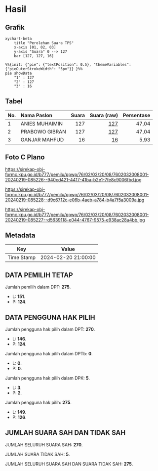 # Hasil

## Grafik

```mermaid
xychart-beta
    title "Perolehan Suara TPS"
    x-axis [01, 02, 03]
    y-axis "Suara" 0 --> 127
    bar [127, 127, 16]
```

```mermaid
%%{init: {"pie": {"textPosition": 0.5}, "themeVariables": {"pieOuterStrokeWidth": "5px"}} }%%
pie showData
    "1" : 127
    "2" : 127
    "3" : 16
```

## Tabel

| No. | Nama Paslon    | Suara | Suara (raw) | Persentase |
|:--- |:-------------- | -----:| -----------:| ----------:|
| 1   | ANIES MUHAIMIN | 127   | [127][p-1]  | 47,04      |
| 2   | PRABOWO GIBRAN | 127   | [127][p-2]  | 47,04      |
| 3   | GANJAR MAHFUD  | 16    | [16][p-3]   | 5,93       |


[p-1]: https://github.com/gigit-pemilu/pemilu-2024-76-sulawesi-barat/blob/main/pilpres/hitung-suara/sub/76-sulawesi-barat/sub/02-mamuju/sub/03-kalukku/sub/2008-keang/sub/001-tps/sub/paslon-1.txt
[p-2]: https://github.com/gigit-pemilu/pemilu-2024-76-sulawesi-barat/blob/main/pilpres/hitung-suara/sub/76-sulawesi-barat/sub/02-mamuju/sub/03-kalukku/sub/2008-keang/sub/001-tps/sub/paslon-2.txt
[p-3]: https://github.com/gigit-pemilu/pemilu-2024-76-sulawesi-barat/blob/main/pilpres/hitung-suara/sub/76-sulawesi-barat/sub/02-mamuju/sub/03-kalukku/sub/2008-keang/sub/001-tps/sub/paslon-3.txt

## Foto C Plano

https://sirekap-obj-formc.kpu.go.id/b777/pemilu/ppwp/76/02/03/20/08/7602032008001-20240219-085226--940cd421-4417-41ba-b2e1-7fe8c9006fbd.jpg

https://sirekap-obj-formc.kpu.go.id/b777/pemilu/ppwp/76/02/03/20/08/7602032008001-20240219-085228--d9c6712c-e06b-4aeb-a784-b4a7f5a3009a.jpg

https://sirekap-obj-formc.kpu.go.id/b777/pemilu/ppwp/76/02/03/20/08/7602032008001-20240219-085227--d5639118-e044-4767-9575-e938ac28a4bb.jpg


## Metadata

| Key        | Value               |
| ---------- | ------------------- |
| Time Stamp | 2024-02-20 21:00:00 |


## DATA PEMILIH TETAP

Jumlah pemilih dalam DPT: **275**.
 * L: **151**.
 * P: **124**.

## DATA PENGGUNA HAK PILIH

Jumlah pengguna hak pilih dalam DPT: **270**.
 * L: **146**.
 * P: **124**.

Jumlah pengguna hak pilih dalam DPTb: **0**.
 * L: **0**.
 * P: **0**.

Jumlah pengguna hak pilih dalam DPK: **5**.
 * L: **3**.
 * P: **2**.

Jumlah pengguna hak pilih: **275**.
 * L: **149**.
 * P: **126**.

## JUMLAH SUARA SAH DAN TIDAK SAH

JUMLAH SELURUH SUARA SAH: **270**.

JUMLAH SUARA TIDAK SAH: **5**.

JUMLAH SELURUH SUARA SAH DAN SUARA TIDAK SAH: **275**.


